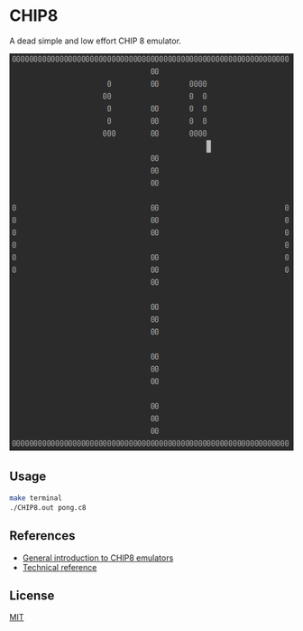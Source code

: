 # CHIP8

A dead simple and low effort CHIP 8 emulator.

![Pong running on the CHIP8 emulator](pong.png)

## Usage
```bash
make terminal
./CHIP8.out pong.c8
```

## References
 - [General introduction to CHIP8 emulators](http://www.multigesture.net/articles/how-to-write-an-emulator-chip-8-interpreter/)
 - [Technical reference](http://devernay.free.fr/hacks/chip8/C8TECH10.HTM)

## License
[MIT](https://choosealicense.com/licenses/mit/)